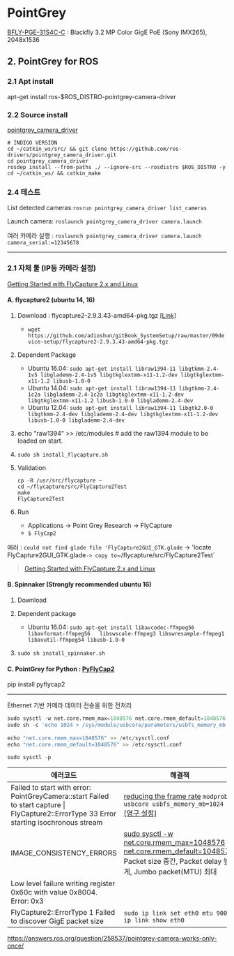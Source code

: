 # PointGrey

[BFLY-PGE-31S4C-C](http://www.av-iq.com/avcat/ctl17578/index.cfm?manufacturer=point-grey-research-flir&product=bfly-pge-31s4c-c) : Blackfly 3.2 MP Color GigE PoE (Sony IMX265), 2048x1536 


## 2. PointGrey for ROS

### 2.1 Apt install

apt-get install ros-$ROS_DISTRO-pointgrey-camera-driver

### 2.2 Source install

[pointgrey\_camera\_driver](http://wiki.ros.org/pointgrey_camera_driver)

```
# INDIGO VERSION
cd ~/catkin_ws/src/ && git clone https://github.com/ros-drivers/pointgrey_camera_driver.git
cd pointgrey_camera_driver
rosdep install --from-paths ./ --ignore-src --rosdistro $ROS_DISTRO -y
cd ~/catkin_ws/ && catkin_make
```


### 2.4 테스트 

List detected cameras:`rosrun pointgrey_camera_driver list_cameras`

Launch camera: `roslaunch pointgrey_camera_driver camera.launch`

여러 카메라 실행 : `roslaunch pointgrey_camera_driver camera.launch camera_serial:=12345678`

---

### 2.1 자체 툴 (IP등 카메라 설정)

[Getting Started with FlyCapture 2.x and Linux](https://www.ptgrey.com/KB/10548)

#### A. flycapture2 \(ubuntu 14, 16\)

1. Download : flycapture2-2.9.3.43-amd64-pkg.tgz [\[Link\]](https://www.ptgrey.com/support/downloads)
   - `wget https://github.com/adioshun/gitBook_SystemSetup/raw/master/09device-setup/flycapture2-2.9.3.43-amd64-pkg.tgz`

2. Dependent Package

   * Ubuntu 16.04: `sudo apt-get install libraw1394-11 libgtkmm-2.4-1v5 libglademm-2.4-1v5 libgtkglextmm-x11-1.2-dev libgtkglextmm-x11-1.2 libusb-1.0-0`
   * Ubuntu 14.04: `sudo apt-get install libraw1394-11 libgtkmm-2.4-1c2a libglademm-2.4-1c2a libgtkglextmm-x11-1.2-dev libgtkglextmm-x11-1.2 libusb-1.0-0 libglademm-2.4-dev`
   * Ubuntu 12.04: `sudo apt-get install libraw1394-11 libgtk2.0-0 libgtkmm-2.4-dev libglademm-2.4-dev libgtkglextmm-x11-1.2-dev libusb-1.0-0 libglademm-2.4-dev`

3. echo "raw1394" >> /etc/modules #  add the raw1394 module to be loaded on start.  

4. `sudo sh install_flycapture.sh`

5. Validation

   ```
   cp -R /usr/src/flycapture ~
   cd ~/flycapture/src/FlyCapture2Test
   make
   FlyCapture2Test
   ```

6. Run

   * Applications -&gt; Point Grey Research -&gt; FlyCapture
   * `$ FlyCap2`


에러 : `could not find glade file 'FlyCapture2GUI_GTK.glade` -> 'locate FlyCapture2GUI_GTK.glade` -> copy to `~/flycapture/src/FlyCapture2Test`

> [Getting Started with FlyCapture 2.x and Linux](https://www.ptgrey.com/tan/10548)

#### B. Spinnaker \(Strongly recommended ubuntu 16\)

1. Download

2. Dependent package

   * Ubuntu 16.04: `sudo apt-get install libavcodec-ffmpeg56 libavformat-ffmpeg56   libswscale-ffmpeg3 libswresample-ffmpeg1 libavutil-ffmpeg54 libusb-1.0-0`

3. `sudo sh install_spinnaker.sh`




#### C. PointGrey for Python : [PyFlyCap2](https://matham.github.io/pyflycap2/index.html)

pip install pyflycap2


---

Ethernet 기반 카메라 데이터 전송을 위한 전처리 

```python
sudo sysctl -w net.core.rmem_max=1048576 net.core.rmem_default=1048576
sudo sh -c 'echo 1024 > /sys/module/usbcore/parameters/usbfs_memory_mb'
 
echo "net.core.rmem_max=1048576" >> /etc/sysctl.conf
echo "net.core.rmem_default=1048576" >> /etc/sysctl.conf

sudo sysctl -p
```



| 에러코드 | 해결책 |
| --- | --- |
| Failed to start with error: PointGreyCamera::start Failed to start capture \| FlyCapture2::ErrorType 33 Error starting isochronous stream | [reducing the frame rate](https://stackoverflow.com/questions/12070778/trouble-in-driving-point-grey-grasshoper-cameras) `modprobe usbcore usbfs_memory_mb=1024` <br>[\[영구 설정\]](https://stackoverflow.com/questions/43297480/failed-isochronous-start-error-0x2-when-starting-reading-from-2-cameras-ptgre) |
| IMAGE\_CONSISTENCY\_ERRORS | [sudo sysctl -w net.core.rmem\_max=1048576 net.core.rmem\_default=1048576](http://www.ptgrey.com/KB/10016), <br>Packet size 중간, Packet delay 높게, Jumbo packet\(MTU\) 최대 |
| Low level failure writing register 0x60c with value 0x8004. Error: 0x3 |  |
| FlyCapture2::ErrorType 1 Failed to discover GigE packet size | `sudo ip link set eth0 mtu 9000`<br> `ip link show eth0` |




https://answers.ros.org/question/258537/pointgrey-camera-works-only-once/








